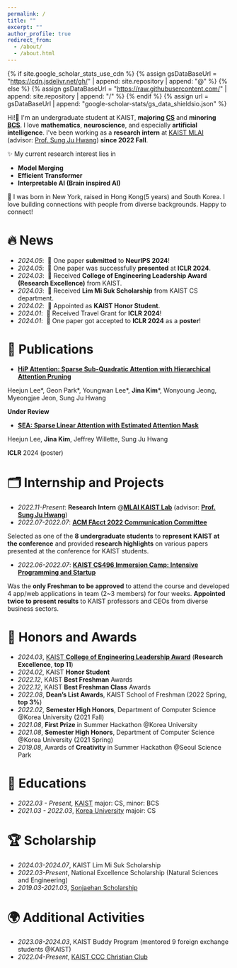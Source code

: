```yaml
---
permalink: /
title: ""
excerpt: ""
author_profile: true
redirect_from: 
  - /about/
  - /about.html
---
```


{% if site.google_scholar_stats_use_cdn %}
{% assign gsDataBaseUrl = "https://cdn.jsdelivr.net/gh/" | append: site.repository | append: "@" %}
{% else %}
{% assign gsDataBaseUrl = "https://raw.githubusercontent.com/" | append: site.repository | append: "/" %}
{% endif %}
{% assign url = gsDataBaseUrl | append: "google-scholar-stats/gs_data_shieldsio.json" %}

<span class='anchor' id='about-me'></span>

Hi!👋 
I'm an undergraduate student at KAIST, **majoring [CS](https://cs.kaist.ac.kr/)** and **minoring [BCS](https://bcs.kaist.ac.kr/)**.  I love **mathematics**, **neuroscience**, and especially **artificial intelligence**.
I've been working as a **research intern** at [KAIST MLAI](https://www.mlai-kaist.com/) (advisor: [Prof. Sung Ju Hwang](http://www.sungjuhwang.com/)) **since 2022 Fall**.

✨ My current research interest lies in
- <span >**Model Merging**</span>
- <span >**Efficient Transformer**</span>
- <span >**Interpretable AI (Brain inspired AI)**</span>

🌱 I was born in New York, raised in Hong Kong(5 years) and South Korea. I love building connections with people from diverse backgrounds. Happy to connect!

# 🔥 News
- *2024.05*: &nbsp;🎉 One paper **submitted** to **NeurIPS 2024**! 
- *2024.05*: &nbsp;📢 One paper was successfully **presented** at **ICLR 2024**.
- *2024.03*: &nbsp;🏅 Received **College of Engineering Leadership Award (Research Excellence)** from KAIST.
- *2024.03*: &nbsp;🏅 Received **Lim Mi Suk Scholarship** from KAIST CS department.
- *2024.02*: &nbsp;🏅 Appointed as **KAIST Honor Student**.
- *2024.01*: &nbsp;🛫 Received Travel Grant for **ICLR 2024**!
- *2024.01*: &nbsp;🎉 One paper got accepted to **ICLR 2024** as a **poster**!

# 📝 Publications 

- [**HiP Attention: Sparse Sub-Quadratic Attention with Hierarchical Attention Pruning**](https://arxiv.org/pdf/2406.09827)

Heejun Lee*, Geon Park*, Youngwan Lee*, **Jina Kim***, Wonyoung Jeong, Myeongjae Jeon, Sung Ju Hwang

**Under Review**

- [**SEA: Sparse Linear Attention with Estimated Attention Mask**](https://arxiv.org/pdf/2310.01777)

Heejun Lee, **Jina Kim**, Jeffrey Willette, Sung Ju Hwang

**ICLR** 2024 (poster)


# 🗂️ Internship and Projects

- *2022.11-Present*: **Research Intern** @[**MLAI KAIST Lab**](https://www.mlai-kaist.com/) (advisor: [**Prof. Sung Ju Hwang**](http://www.sungjuhwang.com/))
- *2022.07-2022.07*: [**ACM FAcct 2022 Communication Committee**](https://facctconference.org/2022/)

Selected as one of the **8 undergraduate students** to **represent KAIST at the conference** and provided **research highlights** on various papers presented at the conference for KAIST students.

- *2022.06-2022.07*: [**KAIST CS496 Immersion Camp: Intensive Programming and Startup**](https://madcamp.io/)

Was the **only Freshman to be approved** to attend the course and developed 4 app/web applications in team (2~3 members) for four weeks. **Appointed twice to present results** to KAIST professors and CEOs from diverse business sectors.


# 🏅 Honors and Awards
- *2024.03*, [KAIST **College of Engineering Leadership Award**](https://engineering.kaist.ac.kr/student/innovator) (**Research Excellence**, **top 11**)
- *2024.02*, KAIST **Honor Student**
- *2022.12*, KAIST **Best Freshman** Awards
- *2022.12*, KAIST **Best Freshman Class** Awards
- *2022.08*, **Dean’s List Awards**, KAIST School of Freshman (2022 Spring, **top 3%**)
- *2022.02*, **Semester High Honors**, Department of Computer Science @Korea University (2021 Fall)
- *2021.08*, **First Prize** in Summer Hackathon @Korea University
- *2021.08*, **Semester High Honors**, Department of Computer Science @Korea University (2021 Spring)
- *2019.08*, Awards of **Creativity** in Summer Hackathon @Seoul Science Park

# 📖 Educations
- *2022.03 - Present*, [KAIST](https://www.kaist.ac.kr/en/) major: CS, minor: BCS
- *2021.03 - 2022.03*, [Korea University](https://www.korea.edu/mbshome/mbs/en/index.do) majoir: CS

# 🏆 Scholarship
- *2024.03-2024.07*, KAIST Lim Mi Suk Scholarship
- *2022.03-Present*, National Excellence Scholarship (Natural Sciences and Engineering)
- *2019.03-2021.03*, [Sonjaehan Scholarship](https://www.sonjaehan.com/index.php?module=Html&action=SiteComp&sSubNo=13)

# 🌍 Additional Activities
- *2023.08-2024.03*, KAIST Buddy Program (mentored 9 foreign exchange students @KAIST)
- *2022.04-Present*, [KAIST CCC Christian Club](https://www.instagram.com/ccc._.kaist/)

